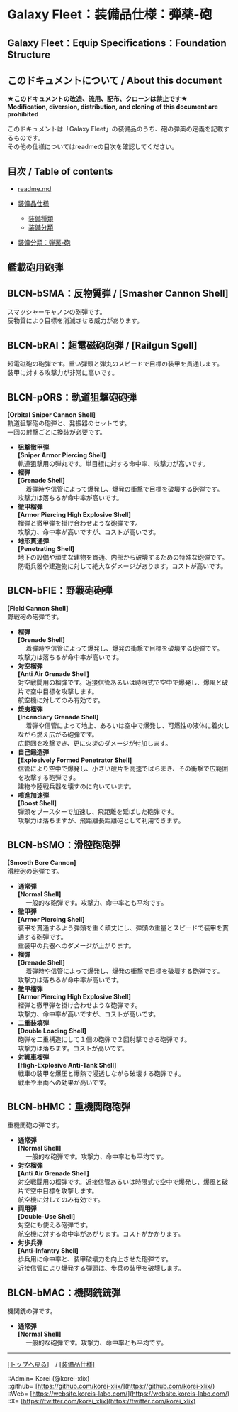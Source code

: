# Galaxy Fleet：装備品仕様：弾薬-砲

## Galaxy Fleet：Equip Specifications：Foundation Structure

## このドキュメントについて / About this document

**★このドキュメントの改造、流用、配布、クローンは禁止です★**  
    **Modification, diversion, distribution, and cloning of this document are prohibited**  
  
このドキュメントは「Galaxy Fleet」の装備品のうち、砲の弾薬の定義を記載するものです。  
その他の仕様についてはreadmeの目次を確認してください。  





## 目次 / Table of contents

* [readme.md](/readme.md)

* [装備品仕様](/unit/readme.md)
  * [装備種類](/strategypart/readme.md#装備種類--equip-kind)
  * [装備分類](/equip/readme.md#装備分類--equip-class)

* [装備分類：弾薬-砲](/equip/readme.md#cn砲--cannon)








## 艦載砲用砲弾
  


## BLCN-bSMA：反物質弾 / [Smasher Cannon Shell]
  
スマッシャーキャノンの砲弾です。  
反物質により目標を消滅させる威力があります。  


## BLCN-bRAI：超電磁砲砲弾 / [Railgun Sgell]
  
超電磁砲の砲弾です。重い弾頭と弾丸のスピードで目標の装甲を貫通します。  
装甲に対する攻撃力が非常に高いです。  


## BLCN-pORS：軌道狙撃砲砲弾
**[Orbital Sniper Cannon Shell]**  
軌道狙撃砲の砲弾と、発振器のセットです。  
一回の射撃ごとに換装が必要です。  
  
  * **狙撃徹甲弾**  
    **[Sniper Armor Piercing Shell]**  
    軌道狙撃用の弾丸です。単目標に対する命中率、攻撃力が高いです。  
  * **榴弾**  
    **[Grenade Shell]**  
　  着弾時や信管によって爆発し、爆発の衝撃で目標を破壊する砲弾です。  
    攻撃力は落ちるが命中率が高いです。  
  * **徹甲榴弾**  
    **[Armor Piercing High Explosive Shell]**  
    榴弾と徹甲弾を掛け合わせような砲弾です。  
    攻撃力、命中率が高いですが、コストが高いです。  
  * **地形貫通弾**  
    **[Penetrating Shell]**  
    地下の設備や頑丈な建物を貫通、内部から破壊するための特殊な砲弾です。  
    防衛兵器や建造物に対して絶大なダメージがあります。コストが高いです。  


## BLCN-bFIE：野戦砲砲弾
**[Field Cannon Shell]**  
野戦砲の砲弾です。  
  
  * **榴弾**  
    **[Grenade Shell]**  
　  着弾時や信管によって爆発し、爆発の衝撃で目標を破壊する砲弾です。  
    攻撃力は落ちるが命中率が高いです。  
  * **対空榴弾**  
    **[Anti Air Grenade Shell]**  
    対空戦闘用の榴弾です。近接信管あるいは時限式で空中で爆発し、爆風と破片で空中目標を攻撃します。  
    航空機に対してのみ有効です。  
  * **焼夷榴弾**  
    **[Incendiary Grenade Shell]**  
　  着弾や信管によって地上、あるいは空中で爆発し、可燃性の液体に着火しながら燃え広がる砲弾です。  
    広範囲を攻撃でき、更に火災のダメージが付加します。  
  * **自己鍛造弾**  
    **[Explosively Formed Penetrator Shell]**  
    信管により空中で爆発し、小さい破片を高速でばらまき、その衝撃で広範囲を攻撃する砲弾です。  
    建物や陸戦兵器を壊すのに向いています。  
  * **噴進加速弾**  
    **[Boost Shell]**  
    弾頭をブースターで加速し、飛距離を延ばした砲弾です。  
    攻撃力は落ちますが、飛距離長距離砲として利用できます。  


## BLCN-bSMO：滑腔砲砲弾
**[Smooth Bore Cannon]**  
滑腔砲の砲弾です。  
  
  * **通常弾**  
    **[Normal Shell]**  
　  一般的な砲弾です。攻撃力、命中率とも平均です。  
  * **徹甲弾**  
    **[Armor Piercing Shell]**  
    装甲を貫通するよう弾頭を重く頑丈にし、弾頭の重量とスピードで装甲を貫通する砲弾です。  
    重装甲の兵器へのダメージが上がります。  
  * **榴弾**  
    **[Grenade Shell]**  
　  着弾時や信管によって爆発し、爆発の衝撃で目標を破壊する砲弾です。  
    攻撃力は落ちるが命中率が高いです。  
  * **徹甲榴弾**  
    **[Armor Piercing High Explosive Shell]**  
    榴弾と徹甲弾を掛け合わせような砲弾です。  
    攻撃力、命中率が高いですが、コストが高いです。  
  * **二重装填弾**  
    **[Double Loading Shell]**  
    砲弾を二重構造にして１個の砲弾で２回射撃できる砲弾です。  
    攻撃力は落ちます。コストが高いです。  
  * **対戦車榴弾**  
    **[High-Explosive Anti-Tank Shell]**  
    戦車の装甲を爆圧と爆熱で浸透しながら破壊する砲弾です。  
    戦車や車両への効果が高いです。  


## BLCN-bHMC：重機関砲砲弾
重機関砲の弾です。
  
  * **通常弾**  
    **[Normal Shell]**  
　  一般的な砲弾です。攻撃力、命中率とも平均です。  
  * **対空榴弾**  
    **[Anti Air Grenade Shell]**  
    対空戦闘用の榴弾です。近接信管あるいは時限式で空中で爆発し、爆風と破片で空中目標を攻撃します。  
    航空機に対してのみ有効です。  
  * **両用弾**  
    **[Double-Use Shell]**  
    対空にも使える砲弾です。  
    航空機に対する命中率があがります。コストがかかります。  
  * **対歩兵弾**  
    **[Anti-Infantry Shell]**  
    歩兵用に命中率と、装甲破壊力を向上させた砲弾です。  
    近接信管により爆発する弾頭は、歩兵の装甲を破壊します。  


## BLCN-bMAC：機関銃銃弾
機関銃の弾です。
  
  * **通常弾**  
    **[Normal Shell]**  
　  一般的な砲弾です。攻撃力、命中率とも平均です。  















***
[[トップへ戻る]](/readme.md)　/
[[装備品仕様]](/equip/readme.md)  
  
::Admin= Korei (@korei-xlix)  
::github= [https://github.com/korei-xlix/](https://github.com/korei-xlix/)  
::Web= [https://website.koreis-labo.com/](https://website.koreis-labo.com/)  
::X= [https://twitter.com/korei_xlix](https://twitter.com/korei_xlix)  
